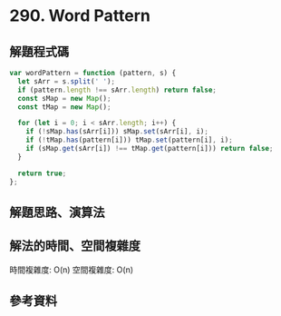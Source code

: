 # 290. Word Pattern

## 解題程式碼

```javascript
var wordPattern = function (pattern, s) {
  let sArr = s.split(' ');
  if (pattern.length !== sArr.length) return false;
  const sMap = new Map();
  const tMap = new Map();

  for (let i = 0; i < sArr.length; i++) {
    if (!sMap.has(sArr[i])) sMap.set(sArr[i], i);
    if (!tMap.has(pattern[i])) tMap.set(pattern[i], i);
    if (sMap.get(sArr[i]) !== tMap.get(pattern[i])) return false;
  }

  return true;
};
```

## 解題思路、演算法

## 解法的時間、空間複雜度

時間複雜度: O(n)
空間複雜度: O(n)

## 參考資料
